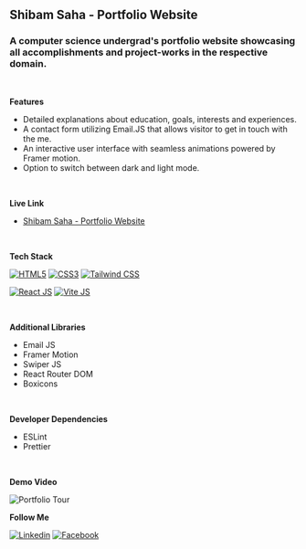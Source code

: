 ## Shibam Saha - Portfolio Website

### A computer science undergrad's portfolio website showcasing all accomplishments and project-works in the respective domain.

<br/>

**Features**

- Detailed explanations about education, goals, interests and experiences.
- A contact form utilizing Email.JS that allows visitor to get in touch with the me.
- An interactive user interface with seamless animations powered by Framer motion.
- Option to switch between dark and light mode.

<br/>

**Live Link**

- [Shibam Saha - Portfolio Website](https://shibamsaha.netlify.app)

<br/>

**Tech Stack**

[![HTML5](https://img.shields.io/badge/HTML5-E34F26?style=for-the-badge&logo=HTML5&logoColor=white)](#)
[![CSS3](https://img.shields.io/badge/CSS3-1572B6?style=for-the-badge&logo=CSS3&logoColor=white)](#)
[![Tailwind CSS](https://img.shields.io/badge/Tailwind%20CSS-06B6D4?style=for-the-badge&logo=tailwindcss&logoColor=black)](#)

[![React JS](https://img.shields.io/badge/React.js-61DAFB?style=for-the-badge&logo=React&logoColor=black)](#)
[![Vite JS](https://img.shields.io/badge/Vite.js-646CFF?style=for-the-badge&logo=Vite&logoColor=white)](#)

<br/>

**Additional Libraries**

- Email JS
- Framer Motion
- Swiper JS
- React Router DOM
- Boxicons

<br/>

**Developer Dependencies**

- ESLint
- Prettier

<br/>

**Demo Video**

<img src="./media/portfolio-tour.gif" alt="Portfolio Tour">

<br/>

**Follow Me**

[![Linkedin](https://img.shields.io/badge/LinkedIn-0077B5?style=for-the-badge&logo=linkedin&logoColor=white)](https://www.linkedin.com/in/s4shibam)
[![Facebook](https://img.shields.io/badge/Facebook-1877F2?style=for-the-badge&logo=facebook&logoColor=white)](https://facebook.com/s4shibam)
